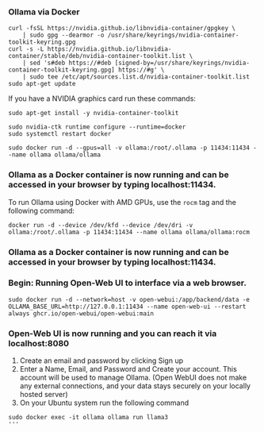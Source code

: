 ### Ollama via Docker


```
curl -fsSL https://nvidia.github.io/libnvidia-container/gpgkey \
    | sudo gpg --dearmor -o /usr/share/keyrings/nvidia-container-toolkit-keyring.gpg
curl -s -L https://nvidia.github.io/libnvidia-container/stable/deb/nvidia-container-toolkit.list \
    | sed 's#deb https://#deb [signed-by=/usr/share/keyrings/nvidia-container-toolkit-keyring.gpg] https://#g' \
    | sudo tee /etc/apt/sources.list.d/nvidia-container-toolkit.list
sudo apt-get update
```

If you have a NVIDIA graphics card run these commands:
```
sudo apt-get install -y nvidia-container-toolkit
```

```
sudo nvidia-ctk runtime configure --runtime=docker
sudo systemctl restart docker
```
```
sudo docker run -d --gpus=all -v ollama:/root/.ollama -p 11434:11434 --name ollama ollama/ollama
```

### Ollama as a Docker container is now running and can be accessed in your browser by typing localhost:11434.

To run Ollama using Docker with AMD GPUs, use the `rocm` tag and the following command:
```
docker run -d --device /dev/kfd --device /dev/dri -v ollama:/root/.ollama -p 11434:11434 --name ollama ollama/ollama:rocm
```

### Ollama as a Docker container is now running and can be accessed in your browser by typing localhost:11434.


### Begin: Running Open-Web UI to interface via a web browser.

```
sudo docker run -d --network=host -v open-webui:/app/backend/data -e OLLAMA_BASE_URL=http://127.0.0.1:11434 --name open-web-ui --restart always ghcr.io/open-webui/open-webui:main
```

### Open-Web UI is now running and you can reach it via localhost:8080

 1. Create an email and password by clicking Sign up
 2. Enter a Name, Email, and Password and Create your account. This account will be used to manage Ollama. (Open WebUI does not make any external connections, and your data stays securely on your locally hosted server)
 3. On your Ubuntu system run the following command
```
sudo docker exec -it ollama ollama run llama3
'''
